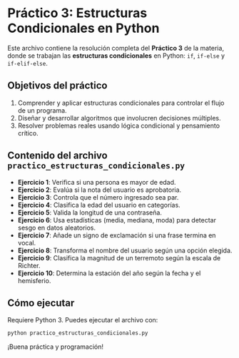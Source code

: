 
# Práctico 3: Estructuras Condicionales en Python

Este archivo contiene la resolución completa del **Práctico 3** de la materia, donde se trabajan las **estructuras condicionales** en Python: `if`, `if-else` y `if-elif-else`.

## Objetivos del práctico

1. Comprender y aplicar estructuras condicionales para controlar el flujo de un programa.
2. Diseñar y desarrollar algoritmos que involucren decisiones múltiples.
3. Resolver problemas reales usando lógica condicional y pensamiento crítico.

## Contenido del archivo `practico_estructuras_condicionales.py`

- **Ejercicio 1**: Verifica si una persona es mayor de edad.
- **Ejercicio 2**: Evalúa si la nota del usuario es aprobatoria.
- **Ejercicio 3**: Controla que el número ingresado sea par.
- **Ejercicio 4**: Clasifica la edad del usuario en categorías.
- **Ejercicio 5**: Valida la longitud de una contraseña.
- **Ejercicio 6**: Usa estadísticas (media, mediana, moda) para detectar sesgo en datos aleatorios.
- **Ejercicio 7**: Añade un signo de exclamación si una frase termina en vocal.
- **Ejercicio 8**: Transforma el nombre del usuario según una opción elegida.
- **Ejercicio 9**: Clasifica la magnitud de un terremoto según la escala de Richter.
- **Ejercicio 10**: Determina la estación del año según la fecha y el hemisferio.

## Cómo ejecutar

Requiere Python 3. Puedes ejecutar el archivo con:

```bash
python practico_estructuras_condicionales.py
```

¡Buena práctica y programación!
